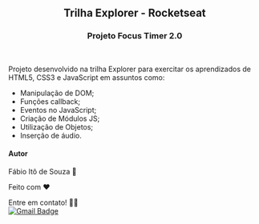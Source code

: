<h2 align=center>
  Trilha Explorer - Rocketseat
</h2>

<h3 align=center>
  Projeto Focus Timer 2.0
</h3>
<br>
<p>Projeto desenvolvido na trilha Explorer para exercitar os aprendizados de HTML5, CSS3 e JavaScript em assuntos como:
 <ul>
    <li>Manipulação de DOM;</li>
    <li>Funções callback;</li>
    <li>Eventos no JavaScript;</li>
    <li>Criação de Módulos JS;</li>
    <li>Utilização de Objetos;</li>
    <li>Inserção de áudio.</li>
  </ul>
  
<h4>Autor</h4>

Fábio Itô de Souza 🚀

Feito com ❤️

Entre em contato! 👋🏽 <br>
[![Gmail Badge](https://img.shields.io/badge/-Gmail-c14438?style=flat-square&logo=Gmail&logoColor=white&link=mailto:seu_email)](mailto:fabioito3@gmail.com)
